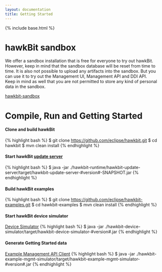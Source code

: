 ```yaml
---
layout: documentation
title: Getting Started
---
```


{% include base.html %}

# hawkBit sandbox

We offer a sandbox installation that is free for everyone to try out hawkBit. However, keep in mind that the sandbox database will be reset from time to time. It is also not possible to upload any artifacts into the sandbox. But you can use it to try out the Management UI, Management API and DDI API. Keep in mind as well that you are not permitted to store any kind of personal data in the sandbox.

[hawkbit-sandbox](https://hawkbit-demo-sandbox.eu-gb.mybluemix.net/UI/)

# Compile, Run and Getting Started

#### Clone and build hawkBit
{% highlight bash %}
$ git clone https://github.com/eclipse/hawkbit.git
$ cd hawkbit
$ mvn clean install
{% endhighlight %}

#### Start hawkBit [update server](https://github.com/eclipse/hawkbit/tree/master/hawkbit-runtime/hawkbit-update-server)

{% highlight bash %}
$ java -jar ./hawkbit-runtime/hawkbit-update-server/target/hawkbit-update-server-#version#-SNAPSHOT.jar
{% endhighlight %}

#### Build hawkBit examples
{% highlight bash %}
$ git clone https://github.com/eclipse/hawkbit-examples.git
$ cd hawkbit-examples
$ mvn clean install
{% endhighlight %}

#### Start hawkBit device simulator
[Device Simulator](https://github.com/eclipse/hawkbit-examples/tree/master/hawkbit-device-simulator)
{% highlight bash %}
$ java -jar ./hawkbit-device-simulator/target/hawkbit-device-simulator-#version#.jar
{% endhighlight %}

#### Generate Getting Started data
[Example Management API Client](https://github.com/eclipse/hawkbit-examples/tree/master/hawkbit-example-mgmt-simulator)
{% highlight bash %}
$ java -jar ./hawkbit-example-mgmt-simulator/target/hawkbit-example-mgmt-simulator-#version#.jar
{% endhighlight %}
